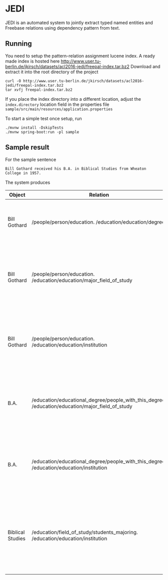 JEDI
====

JEDI is an automated system to jointly extract typed named entities and Freebase relations using dependency pattern from text. 

## Running
You need to setup the pattern-relation assignment lucene index.
A ready made index is hosted here http://www.user.tu-berlin.de/jkirsch/datasets/acl2016-jedi/freepal-index.tar.bz2
Download and extract it into the root directory of the project

```shell
curl -O http://www.user.tu-berlin.de/jkirsch/datasets/acl2016-jedi/freepal-index.tar.bz2
tar xvfj freepal-index.tar.bz2
```
If you place the index directory into a different location, adjust the `index.directory` location field in the properties file `sample/src/main/resources/application.properties`

To start a simple test once setup, run

```shell
./mvnw install -DskipTests 
./mvnw spring-boot:run -pl sample
```

## Sample result

For the sample sentence

    Bill Gothard received his B.A. in Biblical Studies from Wheaton College in 1957.

The system produces

| Object           | Relation                                                                                         | Subject          | Pattern
|------------------|--------------------------------------------------------------------------------------------------|------------------|-----------------------------------------------------                                                      
| Bill Gothard     | /people/person/education. /education/education/degree                                            | B.A.             | [X] receive [Y] [1-dobj-2,1-nsubj-0]                          
| Bill Gothard     | /people/person/education. /education/education/major_field_of_study                              | Biblical Studies | [X] receive in [Y] [1-nsubj-0,1-prep-2,2-pobj-3]              
| Bill Gothard     | /people/person/education. /education/education/institution                                       | Wheaton College  | [X] receive from [Y] [1-nsubj-0,1-prep-2,2-pobj-3]            
| B.A.             | /education/educational_degree/people_with_this_degree. /education/education/major_field_of_study | Biblical Studies | receive [X] in [Y] [0-dobj-1,0-prep-2,2-pobj-3]               
| B.A.             | /education/educational_degree/people_with_this_degree. /education/education/institution          | Wheaton College  | receive [X] from [Y] [0-dobj-1,0-prep-2,2-pobj-3]             
| Biblical Studies | /education/field_of_study/students_majoring. /education/education/institution                    | Wheaton College  | receive in [X] from [Y] [0-prep-1,0-prep-3,1-pobj-2,3-pobj-4] 



<!---
Eval-Data
 http://iesl.cs.umass.edu/riedel/data-univSchema/nyt-freebase.test.triples.universal.mention.txt
-->

